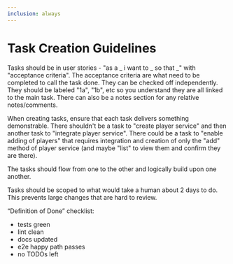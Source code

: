 ```yaml
---
inclusion: always
---
```


# Task Creation Guidelines

Tasks should be in user stories - "as a _ i want to _ so that _" with "acceptance criteria". The acceptance criteria are what need to be completed to call the task done. They can be checked off independently. They should be labeled "1a", "1b", etc so you understand they are all linked to the main task. There can also be a notes section for any relative notes/comments. 

When creating tasks, ensure that each task delivers something demonstrable. There shouldn't be a task to "create player service" and then another task to "integrate player service". There could be a task to "enable adding of players" that requires integration and creation of only the "add" method of player service (and maybe "list" to view them and confirm they are there).

The tasks should flow from one to the other and logically build upon one another. 

Tasks should be scoped to what would take a human about 2 days to do. This prevents large changes that are hard to review.

“Definition of Done” checklist:
- tests green
- lint clean
- docs updated
- e2e happy path passes
- no TODOs left